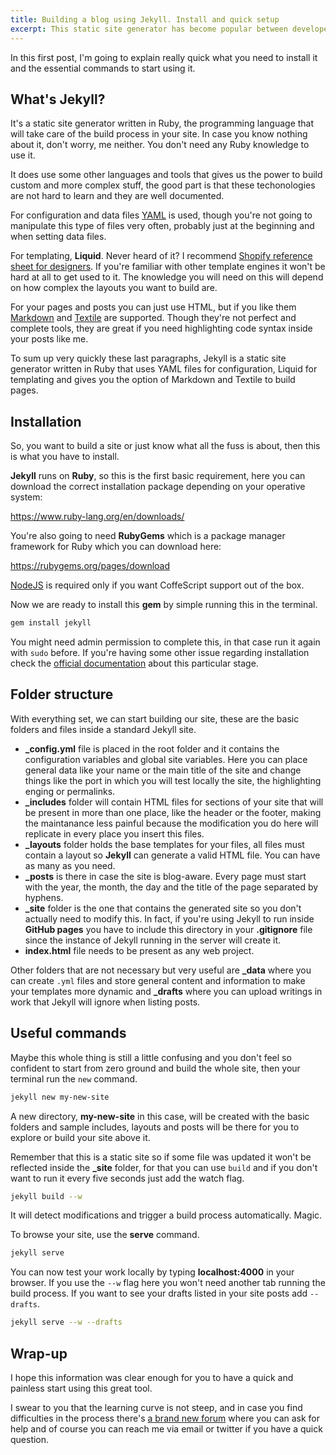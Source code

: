 ```yaml
---
title: Building a blog using Jekyll. Install and quick setup
excerpt: This static site generator has become popular between developers because of its simplicity and the fact that runs in GitHub pages, a place in the web we the developers feel confortable working in.
---
```


In this first post, I'm going to explain really quick what you need to install it and the essential commands to start using it.

## What's Jekyll?

It's a static site generator written in Ruby, the programming language that will take care of the build process in your site. In case you know nothing about it, don't worry, me neither. You don't need any Ruby knowledge to use it.

It does use some other languages and tools that gives us the power to build custom and more complex stuff, the good part is that these techonologies are not hard to learn and they are well documented.

For configuration and data files <a href="https://en.wikipedia.org/?title=YAML" target="_blank">YAML</a> is used, though you're not going to manipulate this type of files very often, probably just at the beginning and when setting data files.

For templating, **Liquid**. Never heard of it? I recommend <a href="https://github.com/Shopify/liquid/wiki/Liquid-for-Designers" target="_blank">Shopify reference sheet for designers</a>. If you're familiar with other template engines it won't be hard at all to get used to it. The knowledge you will need on this will depend on how complex the layouts you want to build are.

For your pages and posts you can just use HTML, but if you like them <a href="https://guides.github.com/features/mastering-markdown/" target="_blank">Markdown</a> and <a href="https://gist.github.com/LeRoove/1536449" target="_blank">Textile</a> are supported. Though they're not perfect and complete tools, they are great if you need highlighting code syntax inside your posts like me.

To sum up very quickly these last paragraphs, Jekyll is a static site generator written in Ruby that uses YAML files for configuration, Liquid for templating and gives you the option of Markdown and Textile to build pages.

## Installation

So, you want to build a site or just know what all the fuss is about, then this is what you have to install.

**Jekyll** runs on **Ruby**, so this is the first basic requirement, here you can download the correct installation package depending on your operative system:

<a href="https://www.ruby-lang.org/en/downloads/" target="_blank">https://www.ruby-lang.org/en/downloads/</a>

You're also going to need **RubyGems** which is a package manager framework for Ruby which you can download here:

<a href="https://rubygems.org/pages/download" target="_blank">https://rubygems.org/pages/download</a>

<a href="https://www.nodejs.org" target="_blank">NodeJS</a> is required only if you want CoffeScript support out of the box.

Now we are ready to install this **gem** by simple running this in the terminal.

```bash
gem install jekyll
```

You might need admin permission to complete this, in that case run it again with `sudo` before. If you're having some other issue regarding installation check the <a href="http://jekyllrb.com/docs/installation/" target="_blank">official documentation</a> about this particular stage.

## Folder structure

With everything set, we can start building our site, these are the basic folders and files inside a standard Jekyll site.

- **\_config.yml** file is placed in the root folder and it contains the configuration variables and global site variables. Here you can place general data like your name or the main title of the site and change things like the port in which you will test locally the site, the highlighting enging or permalinks.
- **\_includes** folder will contain HTML files for sections of your site that will be present in more than one place, like the header or the footer, making the maintanance less painful because the modification you do here will replicate in every place you insert this files.
- **\_layouts** folder holds the base templates for your files, all files must contain a layout so **Jekyll** can generate a valid HTML file. You can have as many as you need.
- **\_posts** is there in case the site is blog-aware. Every page must start with the year, the month, the day and the title of the page separated by hyphens.
- **\_site** folder is the one that contains the generated site so you don't actually need to modify this. In fact, if you're using Jekyll to run inside **GitHub pages** you have to include this directory in your **.gitignore** file since the instance of Jekyll running in the server will create it.
- **index.html** file needs to be present as any web project.

Other folders that are not necessary but very useful are **\_data** where you can create `.yml` files and store general content and information to make your templates more dynamic and **\_drafts** where you can upload writings in work that Jekyll will ignore when listing posts.

## Useful commands

Maybe this whole thing is still a little confusing and you don't feel so confident to start from zero ground and build the whole site, then your terminal run the `new` command.

```bash
jekyll new my-new-site
```

A new directory, **my-new-site** in this case, will be created with the basic folders and sample includes, layouts and posts will be there for you to explore or build your site above it.

Remember that this is a static site so if some file was updated it won't be reflected inside the **\_site** folder, for that you can use `build` and if you don't want to run it every five seconds just add the watch flag.

```bash
jekyll build --w
```

It will detect modifications and trigger a build process automatically. Magic.

To browse your site, use the **serve** command.

```bash
jekyll serve
```

You can now test your work locally by typing **localhost:4000** in your browser. If you use the `--w` flag here you won't need another tab running the build process. If you want to see your drafts listed in your site posts add `--drafts`.

```bash
jekyll serve --w --drafts
```

## Wrap-up

I hope this information was clear enough for you to have a quick and painless start using this great tool.

I swear to you that the learning curve is not steep, and in case you find difficulties in the process there's <a href="https://talk.jekyllrb.com" target="_blank">a brand new forum</a> where you can ask for help and of course you can reach me via email or twitter if you have a quick question.
